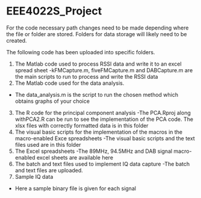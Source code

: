 # EEE4022S_Project
For the code necessary path changes need to be made depending where the file or folder are stored. Folders for data storage will likely need to be created. 


The following code has been uploaded into specific folders.
1. The Matlab code used to process RSSI data and write it to an excel spread sheet
-kFMCapture.m, fiveFMCapture.m and DABCapture.m are the main scripts to run to process and write the RSSI data
2. The Matlab code used for the data analysis.
- The data_analysis.m is the script to run the chosen method which obtains graphs of your choice
3. The R code for the principal component analysis
-The PCA.Rproj along withPCA2.R can be run to see the implementation of the PCA code. The xlsx files with correctly formatted data is in this folder
4. The visual basic scripts for the implementation of the macros in the macro-enabled Exce spreadsheets
-The visual basic scripts and the text files used are in this folder
5. The Excel spreadsheets
-The 89MHz, 94.5MHz and DAB signal macro-enabled excel sheets are available here
6. The batch and text files used to implement IQ data capture
-The batch and text files are uploaded. 
7. Sample IQ data 
- Here a sample binary file is given for each signal 
